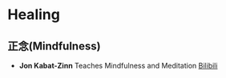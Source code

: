 # Healing

## 正念(Mindfulness)

- **Jon Kabat-Zinn** Teaches Mindfulness and Meditation [Bilibili](https://www.bilibili.com/video/BV19y4y1V7RU)